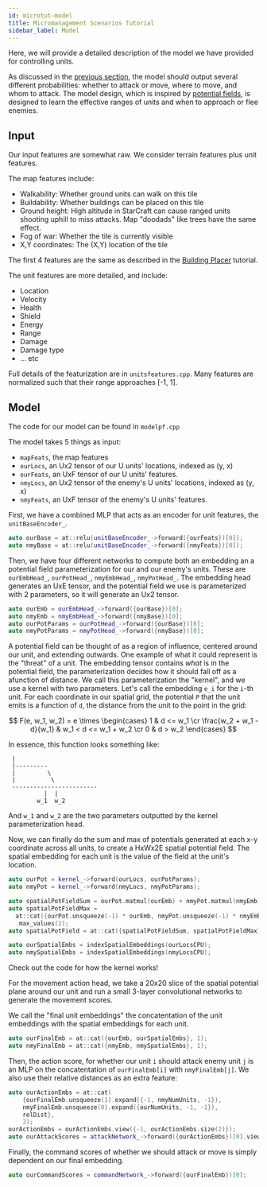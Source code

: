 ```yaml
---
id: microtut-model
title: Micromanagement Scenarios Tutorial
sidebar_label: Model
---
```


Here, we will provide a detailed description of the model we have provided for controlling units.

As discussed in the [previous section](microtut-model.md), the model should output several different probabilities: whether to attack or move, where to move, and whom to attack.
The model design, which is inspired by [potential fields](http://aigamedev.com/open/tutorials/potential-fields/), is designed to learn the effective ranges of units and when to approach or flee enemies.

## Input

Our input features are somewhat raw. We consider terrain features plus unit features.

The map features include:
- Walkability: Whether ground units can walk on this tile
- Buildability: Whether buildings can be placed on this tile
- Ground height: High altitude in StarCraft can cause ranged units shooting uphill to miss attacks. Map "doodads" like trees have the same effect.
- Fog of war: Whether the tile is currently visible
- X,Y coordinates: The (X,Y) location of the tile

The first 4 features are the same as described in the [Building Placer](bptut-model.md) tutorial.

The unit features are more detailed, and include:
- Location 
- Velocity
- Health
- Shield
- Energy
- Range
- Damage
- Damage type
- ... etc

Full details of the featurization are in `unitsfeatures.cpp`. Many features are normalized such that their range approaches [-1, 1].

## Model

The code for our model can be found in `modelpf.cpp`

The model takes 5 things as input:
- `mapFeats`, the map features
- `ourLocs`, an Ux2 tensor of our U units' locations, indexed as (y, x)
- `ourFeats`, an UxF tensor of our U units' features.
- `nmyLocs`, an Ux2 tensor of the enemy's U units' locations, indexed as (y, x)
- `nmyFeats`, an UxF tensor of the enemy's U units' features.

First, we have a combined MLP that acts as an encoder for unit features, the `unitBaseEncoder_`.
```cpp
auto ourBase = at::relu(unitBaseEncoder_->forward({ourFeats})[0]);                                                     
auto nmyBase = at::relu(unitBaseEncoder_->forward({nmyFeats})[0]);
```

Then, we have four different networks to compute both an embedding an a potential field parameterization for our and our enemy's units.
These are `ourEmbHead_`, `ourPotHead_`, `nmyEmbHead_`, `nmyPotHead_`.
The embedding head generates an UxE tensor, and the potential field we use is parameterized with 2 parameters, so it will generate an Ux2 tensor.
```cpp
auto ourEmb = ourEmbHead_->forward({ourBase})[0];                                                                      
auto nmyEmb = nmyEmbHead_->forward({nmyBase})[0];
auto ourPotParams = ourPotHead_->forward({ourBase})[0];                                                                
auto nmyPotParams = nmyPotHead_->forward({nmyBase})[0];                                                                
```

A potential field can be thought of as a region of influence, centered around our unit, and extending outwards.
One example of what it could represent is the "threat" of a unit.
The embedding tensor contains _what_ is in the potential field, the parameterization decides how it should fall off as a afunction of distance.
We call this parameterization the "kernel", and we use a kernel with two parameters.
Let's call the embedding `e_i` for the `i`-th unit.
For each coordinate in our spatial grid, the potential `P` that the unit emits is a function of `d`, the distance from the unit to the point in the grid:

$$
F(e, w_1, w_2) = 
e \times 
\begin{cases}
1 & d <= w_1 \cr
\frac{w_2 + w_1 - d}{w_1} & w_1 < d <= w_1 + w_2 \cr
0 & d > w_2
\end{cases}
$$

In essence, this function looks something like:
```
 |
 |---------
 |         \
 |          \
 ------------------------
          |  |
        w_1  w_2
```
And `w_1` and `w_2` are the two parameters outputted by the kernel parameterization head.

Now, we can finally do the sum and max of potentials generated at each x-y coordinate across all units, to create a HxWx2E spatial potential field.
The spatial embedding for each unit is the value of the field at the unit's location.
```cpp
auto ourPot = kernel_->forward(ourLocs, ourPotParams);                                                                 
auto nmyPot = kernel_->forward(nmyLocs, nmyPotParams);                                                                 

auto spatialPotFieldSum = ourPot.matmul(ourEmb) + nmyPot.matmul(nmyEmb);                                               
auto spatialPotFieldMax =                                                                                              
  at::cat({ourPot.unsqueeze(-1) * ourEmb, nmyPot.unsqueeze(-1) * nmyEmb}, 2)                                         
  .max_values(2);                                                                                                
auto spatialPotField = at::cat({spatialPotFieldSum, spatialPotFieldMax}, 2);

auto ourSpatialEmbs = indexSpatialEmbeddings(ourLocsCPU);
auto nmySpatialEmbs = indexSpatialEmbeddings(nmyLocsCPU);
```
Check out the code for how the kernel works!

For the movement action head, we take a 20x20 slice of the spatial potential plane around our unit and run a small 3-layer convolutional networks to generate the movement scores.

We call the "final unit embeddings" the concatentation of the unit embeddings with the spatial embeddings for each unit.
```cpp
auto ourFinalEmb = at::cat({ourEmb, ourSpatialEmbs}, 1);                                                               
auto nmyFinalEmb = at::cat({nmyEmb, nmySpatialEmbs}, 1); 
```

Then, the action score, for whether our unit `i` should attack enemy unit `j` is an MLP on the concatentation of `ourFinalEmb[i]` with `nmyFinalEmb[j]`.
We also use their relative distances as an extra feature:
```cpp
auto ourActionEmbs = at::cat(                                                                                          
    {ourFinalEmb.unsqueeze(1).expand({-1, nmyNumUnits, -1}),                                                           
    nmyFinalEmb.unsqueeze(0).expand({ourNumUnits, -1, -1}),                                                           
    relDist},                                                                                                         
    2);
ourActionEmbs = ourActionEmbs.view({-1, ourActionEmbs.size(2)});                                                       
auto ourAttackScores = attackNetwork_->forward({ourActionEmbs})[0].view({ourNumUnits, nmyNumUnits}); 
```

Finally, the command scores of whether we should attack or move is simply dependent on our final embedding.
```cpp
auto ourCommandScores = commandNetwork_->forward({ourFinalEmb})[0]; 
```
